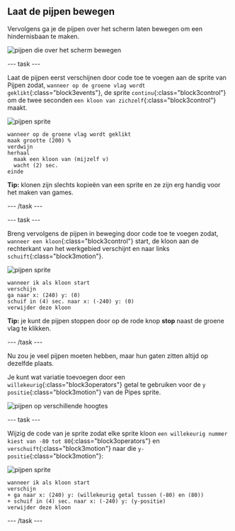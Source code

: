 ## Laat de pijpen bewegen

Vervolgens ga je de pijpen over het scherm laten bewegen om een hindernisbaan te maken.

![pijpen die over het scherm bewegen](images/flappy-clones-test.png)

\--- task \---

Laat de pijpen eerst verschijnen door code toe te voegen aan de sprite van Pijpen zodat, `wanneer op de groene vlag wordt geklikt`{:class="block3events"}, de sprite `continu`{:class="block3control"} om de twee seconden `een kloon van zichzelf`{:class="block3control"} maakt.

![pijpen sprite](images/pipes-sprite.png)

```blocks3
wanneer op de groene vlag wordt geklikt
maak grootte (200) %
verdwijn
herhaal
  maak een kloon van (mijzelf v)
  wacht (2) sec.
einde
```

**Tip:** klonen zijn slechts kopieën van een sprite en ze zijn erg handig voor het maken van games.

\--- /task \---

\--- task \---

Breng vervolgens de pijpen in beweging door code toe te voegen zodat, `wanneer een kloon`{:class="block3control"} start, de kloon aan de rechterkant van het werkgebied verschijnt en naar links `schuift`{:class="block3motion"}.

![pijpen sprite](images/pipes-sprite.png)

```blocks3
wanneer ik als kloon start
verschijn
ga naar x: (240) y: (0)
schuif in (4) sec. naar x: (-240) y: (0)
verwijder deze kloon
```

**Tip:** je kunt de pijpen stoppen door op de rode knop **stop** naast de groene vlag te klikken.

\--- /task \---

Nu zou je veel pijpen moeten hebben, maar hun gaten zitten altijd op dezelfde plaats.

Je kunt wat variatie toevoegen door een `willekeurig`{:class="block3operators"} getal te gebruiken voor de `y positie`{:class="block3motion"} van de Pipes sprite.

![pijpen op verschillende hoogtes](images/flappy-height-test.png)

\--- task \---

Wijzig de code van je sprite zodat elke sprite kloon `een willekeurig nummer kiest van -80 tot 80`{:class="block3operators"} en `verschuift`{:class="block3motion"} naar die `y-positie`{:class="block3motion"}:

![pijpen sprite](images/pipes-sprite.png)

```blocks3
wanneer ik als kloon start
verschijn
+ ga naar x: (240) y: (willekeurig getal tussen (-80) en (80))
+ schuif in (4) sec. naar x: (-240) y: (y-positie)
verwijder deze kloon
```

\--- /task \---